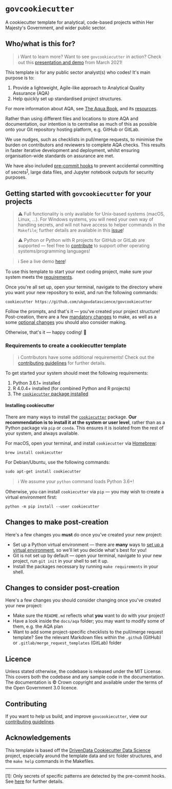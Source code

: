 # `govcookiecutter`

A cookiecutter template for analytical, code-based projects within Her Majesty's Government, and wider public sector.

## Who/what is this for?

> ℹ️ Want to learn more? Want to see `govcookiecutter` in action? Check out this [presentation and demo][youtube] from
> March 2021!

This template is for any public sector analyst(s) who codes! It's main purpose is to:

1. Provide a lightweight, Agile-like approach to Analytical Quality Assurance (AQA)
2. Help quickly set up standardised project structures.

For more information about AQA, see [The Aqua Book][aqua-book], and its [resources][aqua-book-resources].

Rather than using different files and locations to store AQA and documentation, our intention is to centralise as much
of this as possible onto your Git repository hosting platform, e.g. GitHub or GitLab.

We use nudges, such as checklists in pull/merge requests, to minimise the burden on contributors and reviewers to
complete AQA checks. This results in faster iterative development and deployment, whilst ensuring organisation-wide
standards on assurance are met.

We have also included [pre-commit hooks][pre-commit] to prevent accidental committing of
secrets<sup>[1](#footnote-1)</sup>, large data files, and Jupyter notebook outputs for security purposes.

## Getting started with `govcookiecutter` for your projects

> ⚠️ Full functionality is only available for Unix-based systems (macOS, Linux, ...). For Windows systems, you will
> need your own way of handling secrets, and will not have access to helper commands in the `Makefile`; further details
> are available in this [issue][issue-windows-os]!

> ⚠️ Python or Python with R projects for GitHub or GitLab are supported — feel free to [contribute](#contributing) to
> support other operating systems/programming languages!

> ℹ️ See a live demo [here][youtube-creation]!

To use this template to start your next coding project, make sure your system meets the
[requirements](#requirements-to-create-a-cookiecutter-template).

Once you're all set up, open your terminal, navigate to the directory where you want your new repository to exist, and
run the following commands:

```shell
cookiecutter https://github.com/ukgovdatascience/govcookiecutter
```

Follow the prompts, and that's it — you've created your project structure! Post-creation, there are a few
[mandatory changes](#changes-to-make-post-creation) to make, as well as a some
[optional changes](#changes-to-consider-post-creation) you should also consider making.

Otherwise, that's it — happy coding! 🎉

### Requirements to create a cookiecutter template

> ℹ️ Contributors have some additional requirements! Check out the [contributing guidelines][contributing] for further
> details.

To get started your system should meet the following requirements:

1. Python 3.6.1+ installed
2. R 4.0.4+ installed (for combined Python and R projects)
3. The [`cookiecutter` package installed](#installing-cookiecutter)

#### Installing cookiecutter

There are many ways to install the [`cookiecutter`][cookiecutter] package. **Our recommendation is to install it at the
system or user level**, rather than as a Python package via `pip` or `conda`. This ensures it is isolated from the rest
of your system, and always available.

For macOS, open your terminal, and install `cookiecutter` via [Homebrew][homebrew]:

```shell
brew install cookiecutter
```

For Debian/Ubuntu, use the following commands:

```shell
sudo apt-get install cookiecutter
```

> ℹ️ We assume your `python` command loads Python 3.6+!

Otherwise, you can install `cookiecutter` via `pip` — you may wish to create a virtual environment first:

```shell
python -m pip install --user cookiecutter
```

## Changes to make post-creation

Here's a few changes you **must** do once you've created your new project:

- Set up a Python virtual environment — there are **many** ways to [set up a virtual environment][pluralsight], so
  we'll let you decide what's best for you!
- Git is not set up by default — open your terminal, navigate to your new project, run `git init` in your shell to set
  it up.
- Install the packages necessary by running `make requirements` in your shell.

## Changes to consider post-creation

Here's a few changes you should consider changing once you've created your new project:

- Make sure the `README.md` reflects what **you** want to do with your project!
- Have a look inside the `docs/aqa` folder; you may want to modify some of them, e.g. the AQA plan
- Want to add some project-specific checklists to the pull/merge request template? See the relevant Markdown files
  within the `.github` (GitHub) or `.gitlab/merge_request_templates` (GitLab) folder

## Licence

Unless stated otherwise, the codebase is released under the MIT License. This covers both the codebase and any sample
code in the documentation. The documentation is © Crown copyright and available under the terms of the Open Government
3.0 licence.

## Contributing

If you want to help us build, and improve `govcookiecutter`, view our [contributing guidelines][contributing].

## Acknowledgements

This template is based off the [DrivenData Cookiecutter Data Science][drivendata] project, especially around the
template data and src folder structures, and the `make help` commands in the Makefiles.

---

<a name="footnote-1">[1]</a>: Only secrets of specific patterns are detected by the pre-commit hooks. See
[here][docs-pre-commit-hooks-secrets-definition] for further details.

[aqua-book]: https://www.gov.uk/government/publications/the-aqua-book-guidance-on-producing-quality-analysis-for-government
[aqua-book-resources]: https://www.gov.uk/government/collections/aqua-book-resources
[docs-pre-commit-hooks-secrets-definition]: ./%7B%7B%20cookiecutter.repo_name%20%7D%7D/docs/contributor_guide/pre_commit_hooks.md#definition-of-a-secret-according-to-detect-secrets
[contributing]: ./CONTRIBUTING.md
[cookiecutter]: https://github.com/cookiecutter/cookiecutter
[drivendata]: http://drivendata.github.io/cookiecutter-data-science/
[homebrew]: https://brew.sh/
[issue-windows-os]: https://github.com/ukgovdatascience/govcookiecutter/issues/20
[pluralsight]: https://www.pluralsight.com/tech-blog/managing-python-environments/
[pre-commit]: https://pre-commit.com/
[youtube]: https://www.youtube.com/watch?v=N7_d3k3uQ_M
[youtube-creation]: https://youtu.be/N7_d3k3uQ_M?t=907
